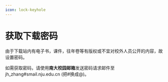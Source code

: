 ```yaml
---
icon: lock-keyhole
---
```


# 获取下载密码

由于下载站内有电子书，课件，往年卷等有版权或不宜对校外人员公开的内容，故设置密码。

如需获取密码，请使用**南大校园邮箱**发送密码请求邮件至 jh\_zhang#smail.nju.edu.cn (把#换成@)。
